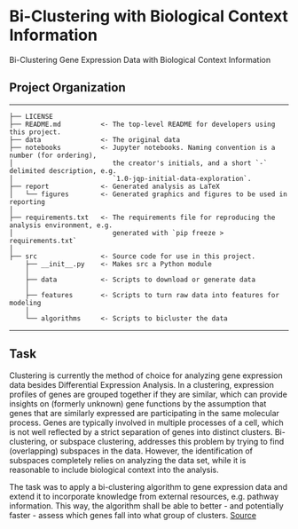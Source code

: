 # Bi-Clustering with Biological Context Information

Bi-Clustering Gene Expression Data with Biological Context Information

## Project Organization
--------

    ├── LICENSE
    ├── README.md          <- The top-level README for developers using this project.
    ├── data               <- The original data
    ├── notebooks          <- Jupyter notebooks. Naming convention is a number (for ordering),
    │                         the creator's initials, and a short `-` delimited description, e.g.
    │                         `1.0-jqp-initial-data-exploration`.
    ├── report             <- Generated analysis as LaTeX
    │   └── figures        <- Generated graphics and figures to be used in reporting
    │
    ├── requirements.txt   <- The requirements file for reproducing the analysis environment, e.g.
    │                         generated with `pip freeze > requirements.txt`
    │
    ├── src                <- Source code for use in this project.
        ├── __init__.py    <- Makes src a Python module
        │
        ├── data           <- Scripts to download or generate data
        │
        ├── features       <- Scripts to turn raw data into features for modeling
        │
        └── algorithms     <- Scripts to bicluster the data

--------


## Task

Clustering is currently the method of choice for analyzing gene expression data besides Differential Expression Analysis. In a clustering, expression profiles of genes are grouped together if they are similar, which can provide insights on (formerly unknown) gene functions by the assumption that genes that are similarly expressed are participating in the same molecular process. Genes are typically involved in multiple processes of a cell, which is not well reflected by a strict separation of genes into distinct clusters. Bi-clustering, or subspace clustering, addresses this problem by trying to find (overlapping) subspaces in the data. However, the identification of subspaces completely relies on analyzing the data set, while it is reasonable to include biological context into the analysis.

The task was to apply a bi-clustering algorithm to gene expression data and extend it to incorporate knowledge from external resources, e.g. pathway information. This way, the algorithm shall be able to better - and potentially faster - assess which genes fall into what group of clusters. [Source](https://hpi.de/plattner/teaching/winter-term-201718/trends-in-bioinformatics.html)
